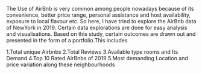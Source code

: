 The Use of AirBnb is very common among people nowadays because of its convenience, better price range, personal assistance and host availability, exposure to local flavour etc.
So here, I have tried to explore the AirBnb data of NewYork in 2019. Certain data explorations are done for easy analysis and visualisations. Based on this study, certain outcomes are drawn out and presented in the form of a portfolio.This includes


  1.Total unique Airbnbs 
  2.Total Reviews 
  3.Available type rooms and Its Demand
  4.Top 10 Rated AirBnbs of 2019
  5.Most demanding Location and price variation along these neighbourhoods
